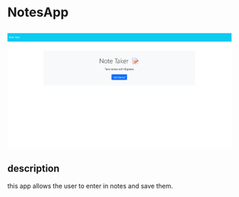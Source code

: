 # NotesApp

##
![screenshots of the Notes website](./assets/image.png)

## description
this app allows the user to enter in notes and save them.
